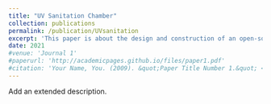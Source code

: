 ```yaml
---
title: "UV Sanitation Chamber"
collection: publications
permalink: /publication/UVsanitation
excerpt: 'This paper is about the design and construction of an open-source sanitation chamber.'
date: 2021
#venue: 'Journal 1'
#paperurl: 'http://academicpages.github.io/files/paper1.pdf'
#citation: 'Your Name, You. (2009). &quot;Paper Title Number 1.&quot; <i>Journal 1</i>. 1(1).'
---
```

Add an extended description.
